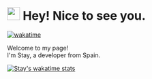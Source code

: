 <h1><img src="https://emojis.slackmojis.com/emojis/images/1531849430/4246/blob-sunglasses.gif?1531849430" width="30"/> Hey! Nice to see you.</h1>

[![wakatime](https://wakatime.com/badge/user/648692c4-0b15-4970-9594-45ec1ecc1d05.svg)](https://wakatime.com/@648692c4-0b15-4970-9594-45ec1ecc1d05)

<p>Welcome to my page! </br> I'm Stay, a developer from Spain.</p>

[![Stay's wakatime stats](https://github-readme-stats.vercel.app/api/wakatime?username=Stay&theme=dark&layout=compact)](https://github.com/Stay1444/Stay1444)
